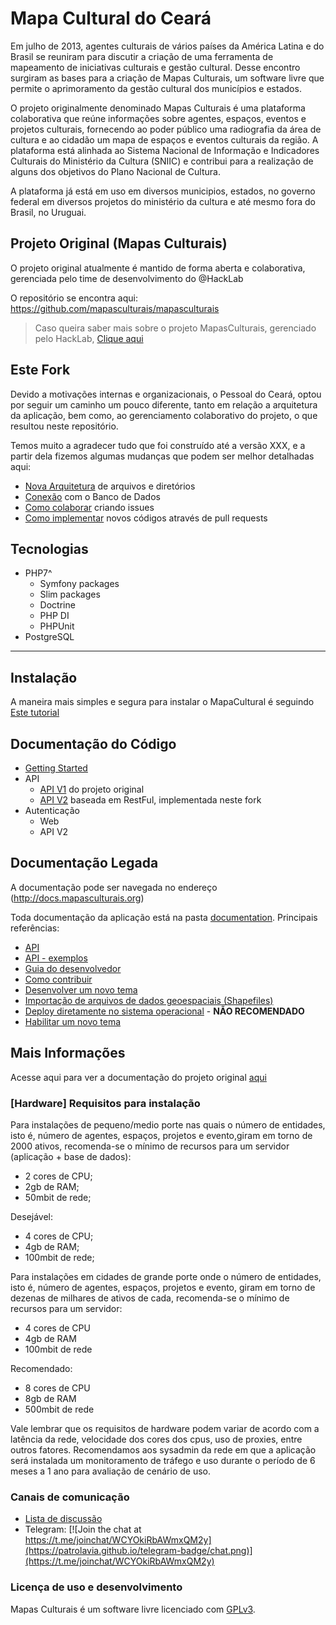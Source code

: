 # Mapa Cultural do Ceará

Em julho de 2013, agentes culturais de vários países da América Latina e do Brasil se reuniram para discutir a criação de uma ferramenta de mapeamento de iniciativas culturais e gestão cultural. Desse encontro surgiram as bases para a criação de Mapas Culturais, um software livre que permite o aprimoramento da gestão cultural dos municípios e estados.

O projeto originalmente denominado Mapas Culturais é uma plataforma colaborativa que reúne informações sobre agentes, espaços, eventos e projetos culturais, fornecendo ao poder público uma radiografia da área de cultura e ao cidadão um mapa de espaços e eventos culturais da região. A plataforma está alinhada ao Sistema Nacional de Informação e Indicadores Culturais do Ministério da Cultura (SNIIC) e contribui para a realização de alguns dos objetivos do Plano Nacional de Cultura.

A plataforma já está em uso em diversos municipios, estados, no governo federal em diversos projetos do ministério da cultura e até mesmo fora do Brasil, no Uruguai. 

## Projeto Original (Mapas Culturais)
O projeto original atualmente é mantido de forma aberta e colaborativa, gerenciada pelo time de desenvolvimento do @HackLab

O repositório se encontra aqui: <https://github.com/mapasculturais/mapasculturais>

> Caso queira saber mais sobre o projeto MapasCulturais, gerenciado pelo HackLab, [Clique aqui](https://github.com/mapasculturais/mapasculturais/README.md)

## Este Fork
Devido a motivações internas e organizacionais, o Pessoal do Ceará, optou por seguir um caminho um pouco diferente, tanto em relação a arquitetura da aplicação, bem como, ao gerenciamento colaborativo do projeto, o que resultou neste repositório.

Temos muito a agradecer tudo que foi construído até a versão XXX, e a partir dela fizemos algumas mudanças que podem ser melhor detalhadas aqui:

- [Nova Arquitetura](./app/README.md) de arquivos e diretórios
- [Conexão](./app/README.md) com o Banco de Dados
- [Como colaborar](./app/README.md) criando issues
- [Como implementar](./app/README.md) novos códigos através de pull requests

## Tecnologias

- PHP7^
  - Symfony packages
  - Slim packages
  - Doctrine
  - PHP DI
  - PHPUnit
- PostgreSQL

---

## Instalação
A maneira mais simples e segura para instalar o MapaCultural é seguindo [Este tutorial]()

## Documentação do Código

- [Getting Started]()
- API
  - [API V1](https://mapacultural.secult.ce.gov.br/api/v2/docs) do projeto original
  - [API V2](https://mapacultural.secult.ce.gov.br/api/v2/docs) baseada em RestFul, implementada neste fork
- Autenticação
  - Web
  - API V2

## Documentação Legada

A documentação pode ser navegada no endereço (http://docs.mapasculturais.org)

Toda documentação da aplicação está na pasta [documentation](documentation). Principais referências: 
- [API](http://docs.mapasculturais.org/apidoc/index.html?doctype=api)
- [API - exemplos](documentation/docs/mc_config_api.md)
- [Guia do desenvolvedor](documentation/docs/mc_developer_guide.md)
- [Como contribuir](documentation/docs/mc_developer_contribute.md)
- [Desenvolver um novo tema](documentation/docs/mc_developer_theme.md)
- [Importação de arquivos de dados geoespaciais (Shapefiles)](documentation/docs/mc_deploy_shapefiles.md)
- [Deploy diretamente no sistema operacional](https://docs.mapasculturais.org/mc_deploy/) - **NÃO RECOMENDADO**
- [Habilitar um novo tema](documentation/docs/mc_deploy_theme.md)

## Mais Informações

Acesse aqui para ver a documentação do projeto original [aqui](./help/README.md)

### [Hardware] Requisitos para instalação

Para instalações de pequeno/medio porte nas quais o número de entidades, isto é, número de agentes, espaços, projetos e evento,giram em torno de 2000 ativos, recomenda-se o mínimo de recursos para um servidor (aplicação + base de dados):

* 2 cores de CPU;
* 2gb de RAM;
* 50mbit de rede;

Desejável:

*  4 cores de CPU;
* 4gb de RAM;
* 100mbit de rede;

Para instalações em cidades de grande porte onde o número de entidades, isto é, número de agentes, espaços, projetos e evento, giram em torno de dezenas de milhares de ativos de cada, recomenda-se o mínimo de recursos para um servidor:

* 4 cores de CPU
* 4gb de RAM
* 100mbit de rede

Recomendado:
* 8 cores de CPU
* 8gb de RAM
* 500mbit de rede

Vale lembrar que os requisitos de hardware podem variar de acordo com a latência da rede, velocidade dos cores dos cpus, uso de proxies, entre outros fatores. Recomendamos aos sysadmin da rede em que a aplicação será instalada um monitoramento de tráfego e uso durante o período de 6 meses a 1 ano para avaliação de cenário de uso. 

### Canais de comunicação

* [Lista de discussão](https://groups.google.com/forum/?hl=en#!forum/mapas-culturais)
* Telegram: [![Join the chat at https://t.me/joinchat/WCYOkiRbAWmxQM2y](https://patrolavia.github.io/telegram-badge/chat.png)](https://t.me/joinchat/WCYOkiRbAWmxQM2y)

### Licença de uso e desenvolvimento

Mapas Culturais é um software livre licenciado com [GPLv3](http://gplv3.fsf.org). 

